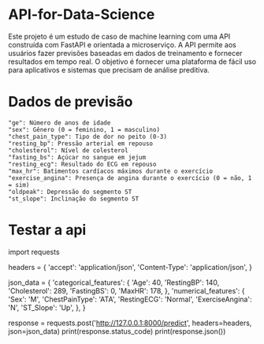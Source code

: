 # API-for-Data-Science

Este projeto é um estudo de caso de machine learning com uma API construída com FastAPI e orientada a microserviço. A API permite aos usuários fazer previsões baseadas em dados de treinamento e fornecer resultados em tempo real. O objetivo é fornecer uma plataforma de fácil uso para aplicativos e sistemas que precisam de análise preditiva.


# Dados de previsão
    "ge": Número de anos de idade
    "sex": Gênero (0 = feminino, 1 = masculino)
    "chest_pain_type": Tipo de dor no peito (0-3)
    "resting_bp": Pressão arterial em repouso
    "cholesterol": Nível de colesterol
    "fasting_bs": Açúcar no sangue em jejum
    "resting_ecg": Resultado do ECG em repouso
    "max_hr": Batimentos cardíacos máximos durante o exercício
    "exercise_angina": Presença de angina durante o exercício (0 = não, 1 = sim)
    "oldpeak": Depressão do segmento ST
    "st_slope": Inclinação do segmento ST

# Testar a api 

import requests

headers = {
    'accept': 'application/json',
    'Content-Type': 'application/json',
}

json_data = {
    'categorical_features': {
        'Age': 40,
        'RestingBP': 140,
        'Cholesterol': 289,
        'FastingBS': 0,
        'MaxHR': 178,
    },
    'numerical_features': {
        'Sex': 'M',
        'ChestPainType': 'ATA',
        'RestingECG': 'Normal',
        'ExerciseAngina': 'N',
        'ST_Slope': 'Up',
    },
}

response = requests.post('http://127.0.0.1:8000/predict', headers=headers, json=json_data)
print(response.status_code)
print(response.json())